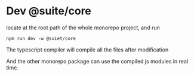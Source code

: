 # Dev @suite/core

locate at the root path of the whole monorepo project, and run 

```
npm run dev -w @suiet/core
```

The typescript compiler will compile all the files after modification

And the other monorepo package can use the compiled js modules in real time. 

